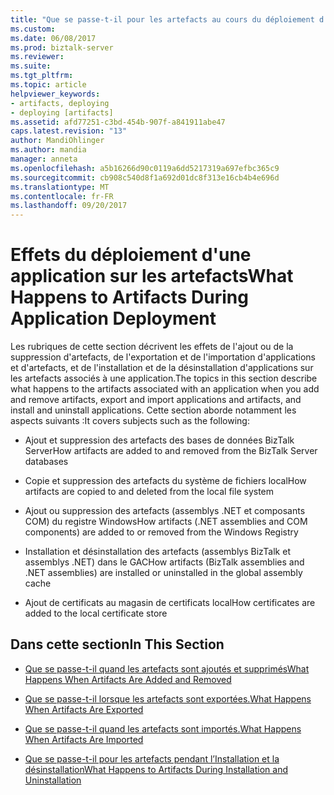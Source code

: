 ```yaml
---
title: "Que se passe-t-il pour les artefacts au cours du déploiement d’Application | Documents Microsoft"
ms.custom: 
ms.date: 06/08/2017
ms.prod: biztalk-server
ms.reviewer: 
ms.suite: 
ms.tgt_pltfrm: 
ms.topic: article
helpviewer_keywords:
- artifacts, deploying
- deploying [artifacts]
ms.assetid: afd77251-c3bd-454b-907f-a841911abe47
caps.latest.revision: "13"
author: MandiOhlinger
ms.author: mandia
manager: anneta
ms.openlocfilehash: a5b16266d90c0119a6dd5217319a697efbc365c9
ms.sourcegitcommit: cb908c540d8f1a692d01dc8f313e16cb4b4e696d
ms.translationtype: MT
ms.contentlocale: fr-FR
ms.lasthandoff: 09/20/2017
---
```

# <a name="what-happens-to-artifacts-during-application-deployment"></a><span data-ttu-id="5cd23-102">Effets du déploiement d'une application sur les artefacts</span><span class="sxs-lookup"><span data-stu-id="5cd23-102">What Happens to Artifacts During Application Deployment</span></span>
<span data-ttu-id="5cd23-103">Les rubriques de cette section décrivent les effets de l'ajout ou de la suppression d'artefacts, de l'exportation et de l'importation d'applications et d'artefacts, et de l'installation et de la désinstallation d'applications sur les artefacts associés à une application.</span><span class="sxs-lookup"><span data-stu-id="5cd23-103">The topics in this section describe what happens to the artifacts associated with an application when you add and remove artifacts, export and import applications and artifacts, and install and uninstall applications.</span></span> <span data-ttu-id="5cd23-104">Cette section aborde notamment les aspects suivants :</span><span class="sxs-lookup"><span data-stu-id="5cd23-104">It covers subjects such as the following:</span></span>  
  
-   <span data-ttu-id="5cd23-105">Ajout et suppression des artefacts des bases de données BizTalk Server</span><span class="sxs-lookup"><span data-stu-id="5cd23-105">How artifacts are added to and removed from the BizTalk Server databases</span></span>  
  
-   <span data-ttu-id="5cd23-106">Copie et suppression des artefacts du système de fichiers local</span><span class="sxs-lookup"><span data-stu-id="5cd23-106">How artifacts are copied to and deleted from the local file system</span></span>  
  
-   <span data-ttu-id="5cd23-107">Ajout ou suppression des artefacts (assemblys .NET et composants COM) du registre Windows</span><span class="sxs-lookup"><span data-stu-id="5cd23-107">How artifacts (.NET assemblies and COM components) are added to or removed from the Windows Registry</span></span>  
  
-   <span data-ttu-id="5cd23-108">Installation et désinstallation des artefacts (assemblys BizTalk et assemblys .NET) dans le GAC</span><span class="sxs-lookup"><span data-stu-id="5cd23-108">How artifacts (BizTalk assemblies and .NET assemblies) are installed or uninstalled in the global assembly cache</span></span>  
  
-   <span data-ttu-id="5cd23-109">Ajout de certificats au magasin de certificats local</span><span class="sxs-lookup"><span data-stu-id="5cd23-109">How certificates are added to the local certificate store</span></span>  
  
## <a name="in-this-section"></a><span data-ttu-id="5cd23-110">Dans cette section</span><span class="sxs-lookup"><span data-stu-id="5cd23-110">In This Section</span></span>  
  
-   [<span data-ttu-id="5cd23-111">Que se passe-t-il quand les artefacts sont ajoutés et supprimés</span><span class="sxs-lookup"><span data-stu-id="5cd23-111">What Happens When Artifacts Are Added and Removed</span></span>](../core/what-happens-when-artifacts-are-added-and-removed.md)  
  
-   [<span data-ttu-id="5cd23-112">Que se passe-t-il lorsque les artefacts sont exportées.</span><span class="sxs-lookup"><span data-stu-id="5cd23-112">What Happens When Artifacts Are Exported</span></span>](../core/what-happens-when-artifacts-are-exported.md)  
  
-   [<span data-ttu-id="5cd23-113">Que se passe-t-il quand les artefacts sont importés.</span><span class="sxs-lookup"><span data-stu-id="5cd23-113">What Happens When Artifacts Are Imported</span></span>](../core/what-happens-when-artifacts-are-imported.md)  
  
-   [<span data-ttu-id="5cd23-114">Que se passe-t-il pour les artefacts pendant l’Installation et la désinstallation</span><span class="sxs-lookup"><span data-stu-id="5cd23-114">What Happens to Artifacts During Installation and Uninstallation</span></span>](../core/what-happens-to-artifacts-during-installation-and-uninstallation.md)